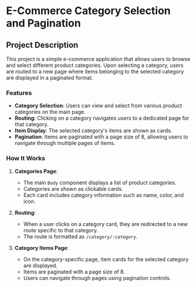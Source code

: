 # E-Commerce Category Selection and Pagination

## Project Description

This project is a simple e-commerce application that allows users to browse and select different product categories. Upon selecting a category, users are routed to a new page where items belonging to the selected category are displayed in a paginated format.

### Features

- **Category Selection**: Users can view and select from various product categories on the main page.
- **Routing**: Clicking on a category navigates users to a dedicated page for that category.
- **Item Display**: The selected category's items are shown as cards.
- **Pagination**: Items are paginated with a page size of 8, allowing users to navigate through multiple pages of items.

### How It Works

1. **Categories Page**:
   - The main `Body` component displays a list of product categories.
   - Categories are shown as clickable cards.
   - Each card includes category information such as name, color, and icon.

2. **Routing**:
   - When a user clicks on a category card, they are redirected to a new route specific to that category.
   - The route is formatted as `/category/:category`.

3. **Category Items Page**:
   - On the category-specific page, item cards for the selected category are displayed.
   - Items are paginated with a page size of 8.
   - Users can navigate through pages using pagination controls.

